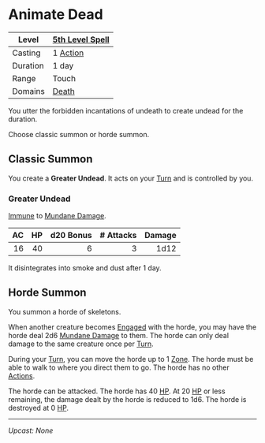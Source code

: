 # Animate Dead

| Level    | [5th Level Spell](5th%20Level%20Spells.md)                           |
| -------- | --------------------------------------------------------------------- |
| Casting  | 1 [Action](../../../../Game%20Procedures/Core%20Procedures/Action.md) |
| Duration | 1 day                                                                 |
| Range    | Touch                                                                 |
| Domains  | [Death](../../Spell%20Domains/Death.md)                               |

You utter the forbidden incantations of undeath to create undead for the duration.

Choose classic summon or horde summon.

## Classic Summon

You create a **Greater Undead**. It acts on your [Turn](../../../../Game%20Procedures/Core%20Procedures/Turn.md) and is controlled by you.

### Greater Undead

[Immune](../../../../Game%20Procedures/Conditions/Immune.md) to [Mundane Damage](../../../../Game%20Procedures/Combat/Damage%20Types/Mundane%20Damage.md).

|  AC |  HP | d20 Bonus | # Attacks | Damage |
| --: | --: | --------: | --------: | -----: |
|  16 |  40 |         6 |         3 |   1d12 |

It disintegrates into smoke and dust after 1 day.

## Horde Summon

You summon a horde of skeletons.

When another creature becomes [Engaged](../../../../Game%20Procedures/Conditions/Engaged.md) with the horde, you may have the horde deal 2d6 [Mundane Damage](../../../../Game%20Procedures/Combat/Damage%20Types/Mundane%20Damage.md) to them. The horde can only deal damage to the same creature once per [Turn](../../../../Game%20Procedures/Core%20Procedures/Turn.md).

During your [Turn](../../../../Game%20Procedures/Core%20Procedures/Turn.md), you can move the horde up to 1 [Zone](../../../../Game%20Procedures/Core%20Procedures/Zone.md). The horde must be able to walk to where you direct them to go. The horde has no other [Actions](../../../../Game%20Procedures/Core%20Procedures/Action.md).

The horde can be attacked. The horde has 40 [HP](../../../../Player%20Characters/Derived%20Statistics/Hit%20Points.md). At 20 [HP](../../../../Player%20Characters/Derived%20Statistics/Hit%20Points.md) or less remaining, the damage dealt by the horde is reduced to 1d6. The horde is destroyed at 0 [HP](../../../../Player%20Characters/Derived%20Statistics/Hit%20Points.md).

---
*Upcast: None*
